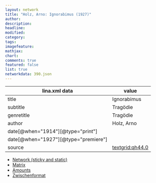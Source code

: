 ```yaml
---
layout: network
title: "Holz, Arno: Ignorabimus (1927)"
author:
description:
headline:
modified:
category:
tags:
imagefeature: 
mathjax: 
chart: 
comments: true
featured: false
list: true
networkdata: 390.json
---
```

lina.xml data  | value
------------- | -------------
title|Ignorabimus
subtitle|Tragödie
genretitle|Tragödie
author|Holz, Arno
date[@when="1914"][@type="print"]|
date[@when="1927"][@type="premiere"]|
source|[textgrid:qh44.0](https://textgridlab.org/1.0/tgcrud-public/rest/textgrid:qh44.0/data)



* [Network (sticky and static)](/network390)
* [Matrix](/matrix390)
* [Amounts](/amount390)
* [Zwischenformat](/lina390 )
